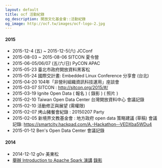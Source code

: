 ```yaml
---
layout: default
title: ocf 活動紀錄 
og_description: 開放文化基金會::活動紀錄 
og_image: http://ocf.tw/images/ocf-logo-2.jpg
---
```

#### 2015
* 2015-12-4 (五) ~ 2015-12-5(六) JCConf 
* 2015-08-03 ~ 2015-08-06 SITCON 夏令營
* 2015-06-05/06/07  (五/六/日) PyCON APAC 
* 2015-05-23 臺北市政府開放資料黑客松 
* 2015-05-24 國際交計畫: Embedded Linux Conference 分享會 (台北)
* 2015-04-20 104年「非營利組織資訊科技運用」座談會 
* 2015-03-07 SITCON : http://sitcon.org/2015/#/
* 2015-03-19 Ignite Open Data ( 報名  ) ( 錄影 ) ( 照片 )
* 2015-02-10 Taiwan Open Data Center 台灣開放資料中心 會議記錄
* 2015-02-10 活動修正與展望 (需權限)
* 2015-02-07 烤山豬餐會紀錄 : 20150207 Party
* 2015-02-05 新境界文教基金會 : 地方政府 open data 策略建議 (草稿) 會議記錄: https://smartcity.hackpad.com/A.-Hackathon--VEDXba5WDu4
* 2015-01-12 Ben's Open Data Center 會議記錄
#### 2014
* 2014-12-12 g0v 美東松
* [舉辦 Introduction to Apache Spark 演講](http://ocftw.kktix.cc/events/0924spark) [錄影](https://www.youtube.com/watch?v=HV5UecjI4hI&feature=youtu.be&list=PLuW7NCGvKlyVGjKlW9w8oxDiQFMaJ0JZN)




